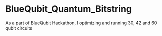 # BlueQubit_Quantum_Bitstring
As a part of BlueQubit Hackathon, I optimizing and running 30, 42 and 60 qubit circuits
